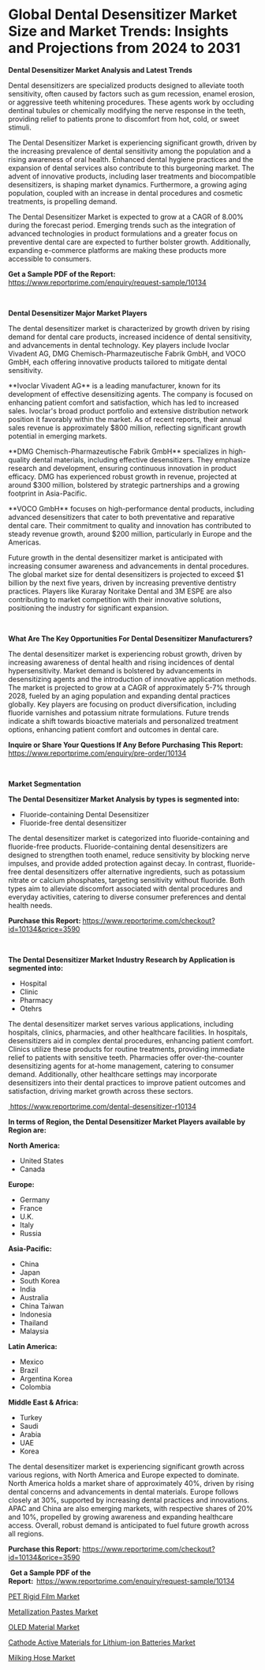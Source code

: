 <p><h1>Global Dental Desensitizer Market Size and Market Trends: Insights and Projections from 2024 to 2031</h1></p><p><strong>Dental Desensitizer Market Analysis and Latest Trends</strong></p>
<p><p>Dental desensitizers are specialized products designed to alleviate tooth sensitivity, often caused by factors such as gum recession, enamel erosion, or aggressive teeth whitening procedures. These agents work by occluding dentinal tubules or chemically modifying the nerve response in the teeth, providing relief to patients prone to discomfort from hot, cold, or sweet stimuli.</p><p>The Dental Desensitizer Market is experiencing significant growth, driven by the increasing prevalence of dental sensitivity among the population and a rising awareness of oral health. Enhanced dental hygiene practices and the expansion of dental services also contribute to this burgeoning market. The advent of innovative products, including laser treatments and biocompatible desensitizers, is shaping market dynamics. Furthermore, a growing aging population, coupled with an increase in dental procedures and cosmetic treatments, is propelling demand.</p><p>The Dental Desensitizer Market is expected to grow at a CAGR of 8.00% during the forecast period. Emerging trends such as the integration of advanced technologies in product formulations and a greater focus on preventive dental care are expected to further bolster growth. Additionally, expanding e-commerce platforms are making these products more accessible to consumers.</p></p>
<p><strong>Get a Sample PDF of the Report:&nbsp;</strong> <a href="https://www.reportprime.com/enquiry/request-sample/10134">https://www.reportprime.com/enquiry/request-sample/10134</a></p>
<p>&nbsp;</p>
<p><strong>Dental Desensitizer Major Market Players</strong></p>
<p><p>The dental desensitizer market is characterized by growth driven by rising demand for dental care products, increased incidence of dental sensitivity, and advancements in dental technology. Key players include Ivoclar Vivadent AG, DMG Chemisch-Pharmazeutische Fabrik GmbH, and VOCO GmbH, each offering innovative products tailored to mitigate dental sensitivity.</p><p>**Ivoclar Vivadent AG** is a leading manufacturer, known for its development of effective desensitizing agents. The company is focused on enhancing patient comfort and satisfaction, which has led to increased sales. Ivoclar's broad product portfolio and extensive distribution network position it favorably within the market. As of recent reports, their annual sales revenue is approximately $800 million, reflecting significant growth potential in emerging markets.</p><p>**DMG Chemisch-Pharmazeutische Fabrik GmbH** specializes in high-quality dental materials, including effective desensitizers. They emphasize research and development, ensuring continuous innovation in product efficacy. DMG has experienced robust growth in revenue, projected at around $300 million, bolstered by strategic partnerships and a growing footprint in Asia-Pacific.</p><p>**VOCO GmbH** focuses on high-performance dental products, including advanced desensitizers that cater to both preventative and reparative dental care. Their commitment to quality and innovation has contributed to steady revenue growth, around $200 million, particularly in Europe and the Americas.</p><p>Future growth in the dental desensitizer market is anticipated with increasing consumer awareness and advancements in dental procedures. The global market size for dental desensitizers is projected to exceed $1 billion by the next five years, driven by increasing preventive dentistry practices. Players like Kuraray Noritake Dental and 3M ESPE are also contributing to market competition with their innovative solutions, positioning the industry for significant expansion.</p></p>
<p>&nbsp;</p>
<p><strong>What Are The Key Opportunities For Dental Desensitizer Manufacturers?</strong></p>
<p><p>The dental desensitizer market is experiencing robust growth, driven by increasing awareness of dental health and rising incidences of dental hypersensitivity. Market demand is bolstered by advancements in desensitizing agents and the introduction of innovative application methods. The market is projected to grow at a CAGR of approximately 5-7% through 2028, fueled by an aging population and expanding dental practices globally. Key players are focusing on product diversification, including fluoride varnishes and potassium nitrate formulations. Future trends indicate a shift towards bioactive materials and personalized treatment options, enhancing patient comfort and outcomes in dental care.</p></p>
<p><strong>Inquire or Share Your Questions If Any Before Purchasing This Report:</strong> <a href="https://www.reportprime.com/enquiry/pre-order/10134">https://www.reportprime.com/enquiry/pre-order/10134</a></p>
<p>&nbsp;</p>
<p><strong>Market Segmentation</strong></p>
<p><strong>The Dental Desensitizer Market Analysis by types is segmented into:</strong></p>
<p><ul><li>Fluoride-containing Dental Desensitizer</li><li>Fluoride-free dental desensitizer</li></ul></p>
<p><p>The dental desensitizer market is categorized into fluoride-containing and fluoride-free products. Fluoride-containing dental desensitizers are designed to strengthen tooth enamel, reduce sensitivity by blocking nerve impulses, and provide added protection against decay. In contrast, fluoride-free dental desensitizers offer alternative ingredients, such as potassium nitrate or calcium phosphates, targeting sensitivity without fluoride. Both types aim to alleviate discomfort associated with dental procedures and everyday activities, catering to diverse consumer preferences and dental health needs.</p></p>
<p><strong>Purchase this Report:&nbsp;</strong><a href="https://www.reportprime.com/checkout?id=10134&price=3590">https://www.reportprime.com/checkout?id=10134&price=3590</a></p>
<p>&nbsp;</p>
<p><strong>The Dental Desensitizer Market Industry Research by Application is segmented into:</strong></p>
<p><ul><li>Hospital</li><li>Clinic</li><li>Pharmacy</li><li>Otehrs</li></ul></p>
<p><p>The dental desensitizer market serves various applications, including hospitals, clinics, pharmacies, and other healthcare facilities. In hospitals, desensitizers aid in complex dental procedures, enhancing patient comfort. Clinics utilize these products for routine treatments, providing immediate relief to patients with sensitive teeth. Pharmacies offer over-the-counter desensitizing agents for at-home management, catering to consumer demand. Additionally, other healthcare settings may incorporate desensitizers into their dental practices to improve patient outcomes and satisfaction, driving market growth across these sectors.</p></p>
<p><a href="https://www.reportprime.com/dental-desensitizer-r10134">&nbsp;https://www.reportprime.com/dental-desensitizer-r10134</a></p>
<p><strong>In terms of Region, the Dental Desensitizer Market Players available by Region are:</strong></p>
<p>
    <p> <strong> North America: </strong>
        <ul>
            <li>United States</li>
            <li>Canada</li>
        </ul>
        </p> 
    <p> <strong> Europe: </strong>
        <ul>
            <li>Germany</li>
            <li>France</li>
            <li>U.K.</li>
            <li>Italy</li>
            <li>Russia</li>
        </ul>
        </p> 
    <p> <strong> Asia-Pacific: </strong>
        <ul>
            <li>China</li>
            <li>Japan</li>
            <li>South Korea</li>
            <li>India</li>
            <li>Australia</li>
            <li>China Taiwan</li>
            <li>Indonesia</li>
            <li>Thailand</li>
            <li>Malaysia</li>
        </ul>
        </p> 
    <p> <strong> Latin America: </strong>
        <ul>
            <li>Mexico</li>
            <li>Brazil</li>
            <li>Argentina Korea</li>
            <li>Colombia</li>
        </ul>
        </p> 
    <p> <strong> Middle East & Africa: </strong>
        <ul>
            <li>Turkey</li>
            <li>Saudi</li>
            <li>Arabia</li>
            <li>UAE</li>
            <li>Korea</li>
        </ul>
    </p>
    </p>
<p><p>The dental desensitizer market is experiencing significant growth across various regions, with North America and Europe expected to dominate. North America holds a market share of approximately 40%, driven by rising dental concerns and advancements in dental materials. Europe follows closely at 30%, supported by increasing dental practices and innovations. APAC and China are also emerging markets, with respective shares of 20% and 10%, propelled by growing awareness and expanding healthcare access. Overall, robust demand is anticipated to fuel future growth across all regions.</p></p>
<p><strong>Purchase this Report: </strong><a href="https://www.reportprime.com/checkout?id=10134&price=3590">https://www.reportprime.com/checkout?id=10134&price=3590</a></p>
<p>&nbsp;<strong>Get a Sample PDF of the Report:&nbsp;&nbsp;</strong><a href="https://www.reportprime.com/enquiry/request-sample/10134">https://www.reportprime.com/enquiry/request-sample/10134</a></p>
<p><strong></strong></p>
<p><p><a href="https://medium.com/@amexben1465_98864/the-pet-rigid-film-market-decisions-are-mostly-driven-by-resource-optimization-and-6f87e6af4255">PET Rigid Film Market</a></p><p><a href="https://issuu.com/reportprime-2/docs/metallization-pastes-market-size-20_0a320546860ae6">Metallization Pastes Market</a></p><p><a href="https://issuu.com/reportprime-2/docs/oled-material-market-size-2030.pptx_24b6f5aa8099a4">OLED Material Market</a></p><p><a href="https://medium.com/@amexben1465_98864/the-global-cathode-active-materials-for-lithium-ion-batteries-market-is-a-dynamic-and-growing-e8b55a2f7e5a">Cathode Active Materials for Lithium-ion Batteries Market</a></p><p><a href="https://www.linkedin.com/pulse/driving-market-forces-milking-hose-trends-future-forecasts-till-derqe?trackingId=mZ54nSoxRdOdLlLGlG4Z2w%3D%3D">Milking Hose Market</a></p></p>